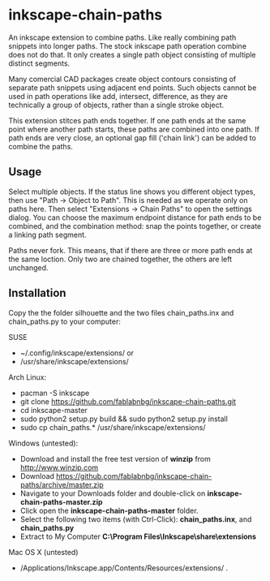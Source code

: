 inkscape-chain-paths
===================

An inkscape extension to combine paths. Like really combining path snippets
into longer paths. The stock inkscape path operation combine does not do that.
It only creates a single path object consisting of multiple distinct segments.

Many comercial CAD packages create object contours consisting of separate path snippets using adjacent end points. Such objects cannot be used in path operations like add, intersect, difference, as they are technically a group of objects, rather than a single stroke object.

This extension stitces path ends together. If one path ends at the same point
where another path starts, these paths are combined into one path.  If path
ends are very close, an optional gap fill ('chain link') can be added to
combine the paths.


Usage
-----
Select multiple objects. If the status line shows you different object types,
then use "Path -> Object to Path". This is needed as we operate only on paths
here. 
Then select "Extensions -> Chain Paths" to open the settings dialog. 
You can choose the maximum endpoint distance for path ends to be combined, and the combination method: snap the points together, or create a linking path segment.

Paths never fork. This means, that if there are three or more path ends at the same loction. Only two are chained together, the others are left unchanged.


Installation
------------

Copy the the folder silhouette and the two files chain_paths.inx and 
chain_paths.py to your computer:

SUSE
* ~/.config/inkscape/extensions/ or
* /usr/share/inkscape/extensions/

Arch Linux:
* pacman -S inkscape
* git clone https://github.com/fablabnbg/inkscape-chain-paths.git
* cd inkscape-master
* sudo python2 setup.py build && sudo python2 setup.py install
* sudo cp chain_paths.* /usr/share/inkscape/extensions/

Windows (untested): 
* Download and install the free test version of **winzip** from http://www.winzip.com
* Download https://github.com/fablabnbg/inkscape-chain-paths/archive/master.zip
* Navigate to your Downloads folder and double-click on **inkscape-chain-paths-master.zip**
* Click open the **inkscape-chain-paths-master** folder.
* Select the following two items (with Ctrl-Click): **chain_paths.inx**, and **chain_paths.py**
* Extract to My Computer **C:\Program Files\Inkscape\share\extensions**


Mac OS X (untested)
*  /Applications/Inkscape.app/Contents/Resources/extensions/ . 


